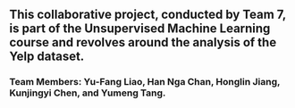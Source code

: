 ## This collaborative project, conducted by Team 7, is part of the Unsupervised Machine Learning course and revolves around the analysis of the Yelp dataset.

### Team Members: Yu-Fang Liao, Han Nga Chan, Honglin Jiang, Kunjingyi Chen, and Yumeng Tang.
